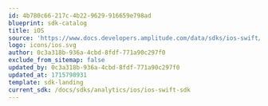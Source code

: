 ```yaml
---
id: 4b780c66-217c-4b22-9629-916659e798ad
blueprint: sdk-catalog
title: iOS
source: 'https://www.docs.developers.amplitude.com/data/sdks/ios-swift/'
logo: icons/ios.svg
author: 0c3a318b-936a-4cbd-8fdf-771a90c297f0
exclude_from_sitemap: false
updated_by: 0c3a318b-936a-4cbd-8fdf-771a90c297f0
updated_at: 1715798931
template: sdk-landing
current_sdk: /docs/sdks/analytics/ios/ios-swift-sdk
---
```


